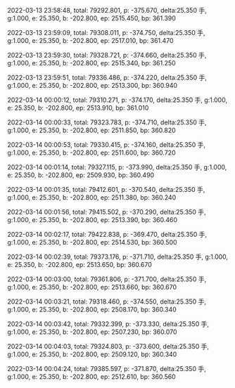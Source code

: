 2022-03-13 23:58:48, total: 79292.801, p: -375.670, delta:25.350 手, g:1.000, e: 25.350, b: -202.800, ep: 2515.450, bp: 361.390

2022-03-13 23:59:09, total: 79308.011, p: -374.750, delta:25.350 手, g:1.000, e: 25.350, b: -202.800, ep: 2517.010, bp: 361.470

2022-03-13 23:59:30, total: 79328.721, p: -374.660, delta:25.350 手, g:1.000, e: 25.350, b: -202.800, ep: 2515.340, bp: 361.250

2022-03-13 23:59:51, total: 79336.486, p: -374.220, delta:25.350 手, g:1.000, e: 25.350, b: -202.800, ep: 2513.300, bp: 360.940

2022-03-14 00:00:12, total: 79310.271, p: -374.170, delta:25.350 手, g:1.000, e: 25.350, b: -202.800, ep: 2513.910, bp: 361.010

2022-03-14 00:00:33, total: 79323.783, p: -374.710, delta:25.350 手, g:1.000, e: 25.350, b: -202.800, ep: 2511.850, bp: 360.820

2022-03-14 00:00:53, total: 79330.415, p: -374.160, delta:25.350 手, g:1.000, e: 25.350, b: -202.800, ep: 2511.600, bp: 360.720

2022-03-14 00:01:14, total: 79327.115, p: -373.990, delta:25.350 手, g:1.000, e: 25.350, b: -202.800, ep: 2509.930, bp: 360.490

2022-03-14 00:01:35, total: 79412.601, p: -370.540, delta:25.350 手, g:1.000, e: 25.350, b: -202.800, ep: 2511.380, bp: 360.240

2022-03-14 00:01:56, total: 79415.502, p: -370.290, delta:25.350 手, g:1.000, e: 25.350, b: -202.800, ep: 2513.390, bp: 360.460

2022-03-14 00:02:17, total: 79422.838, p: -369.470, delta:25.350 手, g:1.000, e: 25.350, b: -202.800, ep: 2514.530, bp: 360.500

2022-03-14 00:02:39, total: 79373.176, p: -371.710, delta:25.350 手, g:1.000, e: 25.350, b: -202.800, ep: 2513.650, bp: 360.670

2022-03-14 00:03:00, total: 79361.806, p: -371.700, delta:25.350 手, g:1.000, e: 25.350, b: -202.800, ep: 2513.660, bp: 360.670

2022-03-14 00:03:21, total: 79318.460, p: -374.550, delta:25.350 手, g:1.000, e: 25.350, b: -202.800, ep: 2508.170, bp: 360.340

2022-03-14 00:03:42, total: 79332.399, p: -373.330, delta:25.350 手, g:1.000, e: 25.350, b: -202.800, ep: 2507.230, bp: 360.070

2022-03-14 00:04:03, total: 79324.803, p: -373.600, delta:25.350 手, g:1.000, e: 25.350, b: -202.800, ep: 2509.120, bp: 360.340

2022-03-14 00:04:24, total: 79385.597, p: -371.870, delta:25.350 手, g:1.000, e: 25.350, b: -202.800, ep: 2512.610, bp: 360.560